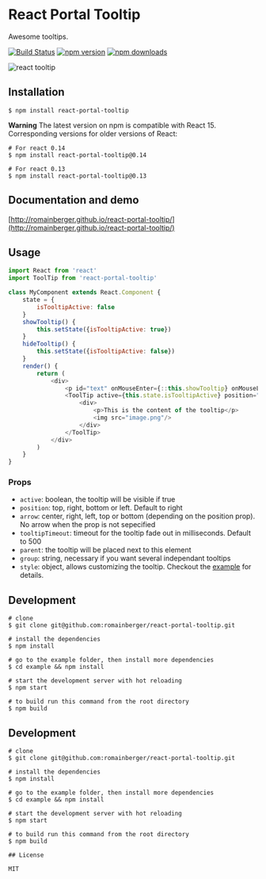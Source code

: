 # React Portal Tooltip 

Awesome tooltips.

[![Build Status](https://img.shields.io/travis/romainberger/react-portal-tooltip/master.svg?style=flat-square)](https://travis-ci.org/romainberger/react-portal-tooltip) [![npm version](https://img.shields.io/npm/v/react-portal-tooltip.svg?style=flat-square)](https://www.npmjs.com/package/react-portal-tooltip)
[![npm downloads](https://img.shields.io/npm/dm/react-portal-tooltip.svg?style=flat-square)](https://www.npmjs.com/package/react-portal-tooltip)

![react tooltip](https://raw.githubusercontent.com/romainberger/react-portal-tooltip/master/react-portal-tooltip.gif)

## Installation

```shell
$ npm install react-portal-tooltip
```

**Warning** The latest version on npm is compatible with React 15. Corresponding versions for older versions of React:

```shell
# For react 0.14
$ npm install react-portal-tooltip@0.14

# For react 0.13
$ npm install react-portal-tooltip@0.13
```

## Documentation and demo

[http://romainberger.github.io/react-portal-tooltip/](http://romainberger.github.io/react-portal-tooltip/)

## Usage

```javascript
import React from 'react'
import ToolTip from 'react-portal-tooltip'

class MyComponent extends React.Component {
    state = {
        isTooltipActive: false
    }
    showTooltip() {
        this.setState({isTooltipActive: true})
    }
    hideTooltip() {
        this.setState({isTooltipActive: false})
    }
    render() {
        return (
            <div>
                <p id="text" onMouseEnter={::this.showTooltip} onMouseLeave={::this.hideTooltip}>This is a cool component</p>
                <ToolTip active={this.state.isTooltipActive} position="top" arrow="center" parent="#text">
                    <div>
                        <p>This is the content of the tooltip</p>
                        <img src="image.png"/>
                    </div>
                </ToolTip>
            </div>
        )
    }
}
```

### Props

* `active`: boolean, the tooltip will be visible if true
* `position`: top, right, bottom or left. Default to right
* `arrow`: center, right, left, top or bottom (depending on the position prop). No arrow when the prop is not sepecified
* `tooltipTimeout`: timeout for the tooltip fade out in milliseconds. Default to 500
* `parent`: the tooltip will be placed next to this element
* `group`: string, necessary if you want several independant tooltips
* `style`: object, allows customizing the tooltip. Checkout the [example](https://github.com/romainberger/react-portal-tooltip/blob/master/example/src/style.js) for details.

## Development

```shell
# clone
$ git clone git@github.com:romainberger/react-portal-tooltip.git

# install the dependencies
$ npm install

# go to the example folder, then install more dependencies
$ cd example && npm install

# start the development server with hot reloading
$ npm start

# to build run this command from the root directory
$ npm build
```

## Development

```shell
# clone
$ git clone git@github.com:romainberger/react-portal-tooltip.git

# install the dependencies
$ npm install

# go to the example folder, then install more dependencies
$ cd example && npm install

# start the development server with hot reloading
$ npm start

# to build run this command from the root directory
$ npm build

## License

MIT
